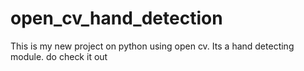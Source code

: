 # open_cv_hand_detection
This is my new project on python using open cv. Its a hand detecting module. do check it out
